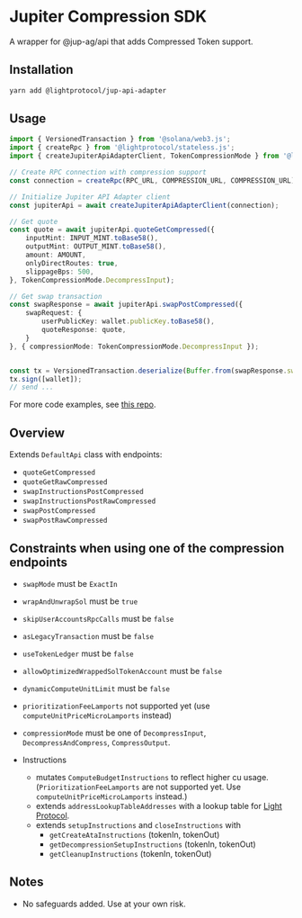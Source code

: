 # Jupiter Compression SDK

A wrapper for @jup-ag/api that adds Compressed Token support.

## Installation

```bash
yarn add @lightprotocol/jup-api-adapter
```

## Usage

```typescript
import { VersionedTransaction } from '@solana/web3.js';
import { createRpc } from '@lightprotocol/stateless.js';
import { createJupiterApiAdapterClient, TokenCompressionMode } from '@lightprotocol/jup-api-adapter';

// Create RPC connection with compression support
const connection = createRpc(RPC_URL, COMPRESSION_URL, COMPRESSION_URL);

// Initialize Jupiter API Adapter client
const jupiterApi = await createJupiterApiAdapterClient(connection);

// Get quote
const quote = await jupiterApi.quoteGetCompressed({
    inputMint: INPUT_MINT.toBase58(),
    outputMint: OUTPUT_MINT.toBase58(),
    amount: AMOUNT,
    onlyDirectRoutes: true,
    slippageBps: 500,
}, TokenCompressionMode.DecompressInput);

// Get swap transaction
const swapResponse = await jupiterApi.swapPostCompressed({
    swapRequest: {
        userPublicKey: wallet.publicKey.toBase58(),
        quoteResponse: quote,
    }
}, { compressionMode: TokenCompressionMode.DecompressInput });


const tx = VersionedTransaction.deserialize(Buffer.from(swapResponse.swapTransaction, 'base64'));
tx.sign([wallet]);
// send ...

```

For more code examples, see [this repo](https://github.com/Lightprotocol/example-jupiter-swap-node/blob/main).


## Overview

Extends `DefaultApi` class with endpoints:

- `quoteGetCompressed`
- `quoteGetRawCompressed`
- `swapInstructionsPostCompressed`
- `swapInstructionsPostRawCompressed`
- `swapPostCompressed`
- `swapPostRawCompressed`

## Constraints when using one of the compression endpoints

- `swapMode` must be `ExactIn`
- `wrapAndUnwrapSol` must be `true`
- `skipUserAccountsRpcCalls` must be `false`
- `asLegacyTransaction` must be `false`
- `useTokenLedger` must be `false`
- `allowOptimizedWrappedSolTokenAccount` must be `false`
- `dynamicComputeUnitLimit` must be `false`
- `prioritizationFeeLamports` not supported yet (use `computeUnitPriceMicroLamports` instead)
- `compressionMode` must be one of `DecompressInput`, `DecompressAndCompress`, `CompressOutput`.

- Instructions
    - mutates `ComputeBudgetInstructions` to reflect higher cu usage. (`PrioritizationFeeLamports` are not supported yet. Use `computeUnitPriceMicroLamports` instead.)
    - extends `addressLookupTableAddresses` with a lookup table for [Light Protocol](https://www.zkcompression.com/developers/protocol-addresses-and-urls#lookup-tables).
    - extends `setupInstructions` and `closeInstructions` with
        - `getCreateAtaInstructions` (tokenIn, tokenOut)
        - `getDecompressionSetupInstructions` (tokenIn, tokenOut)
        - `getCleanupInstructions` (tokenIn, tokenOut)


## Notes

- No safeguards added. Use at your own risk.

